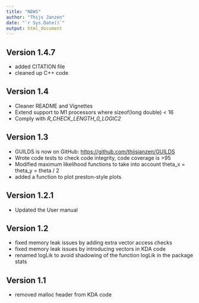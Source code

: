 ```yaml
---
title: "NEWS"
author: "Thijs Janzen"
date: "`r Sys.Date()`"
output: html_document
---
```


## Version 1.4.7
  - added CITATION file
  - cleaned up C++ code
## Version 1.4
  - Cleaner README and Vignettes
  - Extend support to M1 processors where sizeof(long double) < 16
  - Comply with _R_CHECK_LENGTH_0_LOGIC2_ 
## Version 1.3
  - GUILDS is now on GitHub: https://github.com/thijsjanzen/GUILDS
  - Wrote code tests to check code integrity, code coverage is >95
  - Modified maximum likelihood functions to take into account theta_x = theta_y = theta / 2
  - added a function to plot preston-style plots
## Version 1.2.1
  - Updated the User manual
## Version 1.2
  - fixed memory leak issues by adding extra vector access checks
  - fixed memory leak issues by introducing vectors in KDA code
  - renamed logLik to avoid shadowing of the function logLik in the package stats
## Version 1.1
  - removed malloc header from KDA code